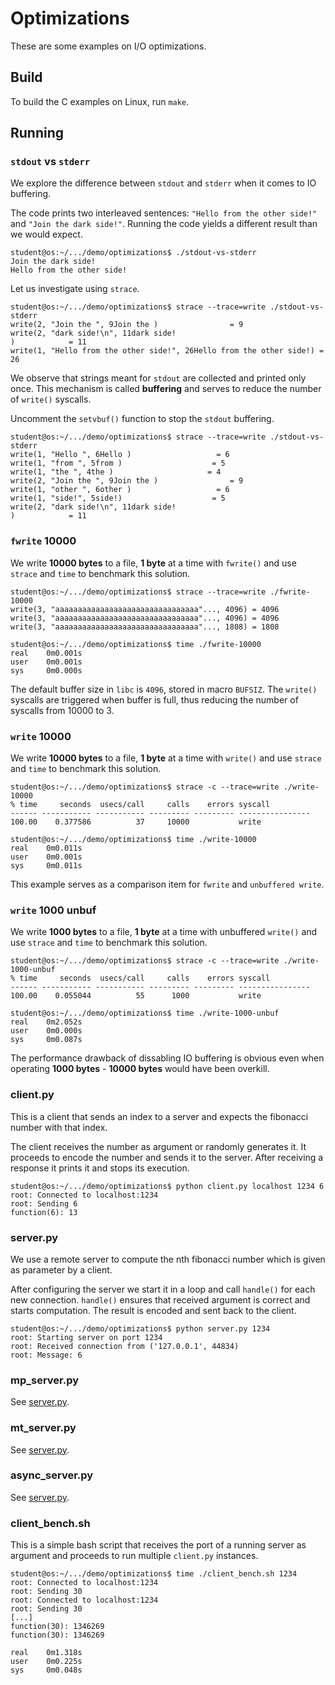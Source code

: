 # Optimizations

These are some examples on I/O optimizations.

## Build

To build the C examples on Linux, run `make`.

## Running

### `stdout` vs `stderr`

We explore the difference between `stdout` and `stderr` when it comes to IO buffering.

The code prints two interleaved sentences: `"Hello from the other side!"` and `"Join the dark side!"`.
Running the code yields a different result than we would expect.

```console
student@os:~/.../demo/optimizations$ ./stdout-vs-stderr
Join the dark side!
Hello from the other side!
```

Let us investigate using `strace`.

```console
student@os:~/.../demo/optimizations$ strace --trace=write ./stdout-vs-stderr
write(2, "Join the ", 9Join the )                = 9
write(2, "dark side!\n", 11dark side!
)            = 11
write(1, "Hello from the other side!", 26Hello from the other side!) = 26
```

We observe that strings meant for `stdout` are collected and printed only once.
This mechanism is called **buffering** and serves to reduce the number of `write()` syscalls.

Uncomment the `setvbuf()` function to stop the `stdout` buffering.

```console
student@os:~/.../demo/optimizations$ strace --trace=write ./stdout-vs-stderr
write(1, "Hello ", 6Hello )                   = 6
write(1, "from ", 5from )                    = 5
write(1, "the ", 4the )                     = 4
write(2, "Join the ", 9Join the )                = 9
write(1, "other ", 6other )                   = 6
write(1, "side!", 5side!)                    = 5
write(2, "dark side!\n", 11dark side!
)            = 11
```

### `fwrite` 10000

We write **10000 bytes** to a file, **1 byte** at a time with `fwrite()` and use `strace` and `time` to benchmark this solution.

```console
student@os:~/.../demo/optimizations$ strace --trace=write ./fwrite-10000
write(3, "aaaaaaaaaaaaaaaaaaaaaaaaaaaaaaaa"..., 4096) = 4096
write(3, "aaaaaaaaaaaaaaaaaaaaaaaaaaaaaaaa"..., 4096) = 4096
write(3, "aaaaaaaaaaaaaaaaaaaaaaaaaaaaaaaa"..., 1808) = 1808
```

```console
student@os:~/.../demo/optimizations$ time ./fwrite-10000 
real    0m0.001s
user    0m0.001s
sys     0m0.000s
```

The default buffer size in `libc` is `4096`, stored in macro `BUFSIZ`.
The `write()` syscalls are triggered when buffer is full, thus reducing the number of syscalls from 10000 to 3.

### `write` 10000

We write **10000 bytes** to a file, **1 byte** at a time with `write()` and use `strace` and `time` to benchmark this solution.

```console
student@os:~/.../demo/optimizations$ strace -c --trace=write ./write-10000
% time     seconds  usecs/call     calls    errors syscall
------ ----------- ----------- --------- --------- ----------------
100.00    0.377586          37     10000           write
```

```console
student@os:~/.../demo/optimizations$ time ./write-10000 
real    0m0.011s
user    0m0.001s
sys     0m0.011s
```

This example serves as a comparison item for `fwrite` and `unbuffered write`.

### `write` 1000 unbuf

We write **1000 bytes** to a file, **1 byte** at a time with unbuffered `write()` and use `strace` and `time` to benchmark this solution.

```console
student@os:~/.../demo/optimizations$ strace -c --trace=write ./write-1000-unbuf
% time     seconds  usecs/call     calls    errors syscall
------ ----------- ----------- --------- --------- ----------------
100.00    0.055044          55      1000           write
```

```console
student@os:~/.../demo/optimizations$ time ./write-1000-unbuf
real    0m2.052s
user    0m0.000s
sys     0m0.087s
```

The performance drawback of dissabling IO buffering is obvious even when operating **1000 bytes** - **10000 bytes** would have been overkill.

### client.py

This is a client that sends an index to a server and expects the fibonacci number with that index.

The client receives the number as argument or randomly generates it.
It proceeds to encode the number and sends it to the server.
After receiving a response it prints it and stops its execution.

```console
student@os:~/.../demo/optimizations$ python client.py localhost 1234 6
root: Connected to localhost:1234
root: Sending 6
function(6): 13
```

### server.py

We use a remote server to compute the nth fibonacci number which is given as parameter by a client.

After configuring the server we start it in a loop and call `handle()` for each new connection.
`handle()` ensures that received argument is correct and starts computation.
The result is encoded and sent back to the client.

```console
student@os:~/.../demo/optimizations$ python server.py 1234
root: Starting server on port 1234
root: Received connection from ('127.0.0.1', 44834)
root: Message: 6
```

### mp_server.py

See [server.py](#serverpy).

### mt_server.py

See [server.py](#serverpy).

### async_server.py

See [server.py](#serverpy).

### client_bench.sh

This is a simple bash script that receives the port of a running server as argument and proceeds to run multiple `client.py` instances.

```console
student@os:~/.../demo/optimizations$ time ./client_bench.sh 1234
root: Connected to localhost:1234
root: Sending 30
root: Connected to localhost:1234
root: Sending 30
[...]
function(30): 1346269
function(30): 1346269

real    0m1.318s
user    0m0.225s
sys     0m0.048s
```
